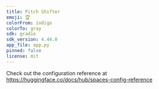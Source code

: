 ```yaml
---
title: Pitch Shifter
emoji: 🏆
colorFrom: indigo
colorTo: gray
sdk: gradio
sdk_version: 4.44.0
app_file: app.py
pinned: false
license: mit
---
```


Check out the configuration reference at https://huggingface.co/docs/hub/spaces-config-reference
